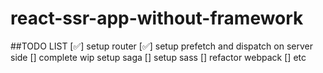 # react-ssr-app-without-framework

##TODO LIST
[✅] setup router
[✅] setup prefetch and dispatch on server side
[] complete wip setup saga
[] setup sass
[] refactor webpack
[] etc
